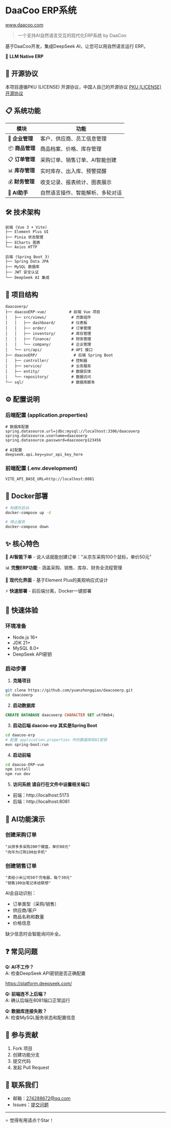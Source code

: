# DaaCoo ERP系统

www.daacoo.com 

> 一个支持AI自然语言交互的现代化ERP系统  by DaaCoo

基于DaaCoo开发，集成DeepSeek AI，让您可以用自然语言运行 ERP。  

🤖 **LLM Native ERP**

## 📝 开源协议

本项目遵循PKU (LICENSE) 开源协议，中国人自己的开源协议
[PKU (LICENSE) 开源协议](https://www.gitpp.com/pkuLicense/pku-open-source-license)


## 📋 系统功能

| 模块 | 功能 |
|------|------|
| 🏢 **企业管理** | 客户、供应商、员工信息管理 |
| 📦 **商品管理** | 商品档案、价格、库存管理 |
| 📋 **订单管理** | 采购订单、销售订单、AI智能创建 |
| 📊 **库存管理** | 实时库存、出入库、预警提醒 |
| 💰 **财务管理** | 收支记录、报表统计、图表展示 |
| 🤖 **AI助手** | 自然语言操作、智能解析、多轮对话 |




## 🛠️ 技术架构

```
前端 (Vue 3 + Vite)
├── Element Plus UI
├── Pinia 状态管理
├── ECharts 图表
└── Axios HTTP

后端 (Spring Boot 3)
├── Spring Data JPA
├── MySQL 数据库
├── JWT 安全认证
└── DeepSeek AI 集成
```

## 📁 项目结构

```
daacooerp/
├── daacooERP-vue/          # 前端 Vue 项目
│   ├── src/views/           # 页面组件
│   │   ├── dashboard/       # 仪表板
│   │   ├── order/           # 订单管理
│   │   ├── inventory/       # 库存管理
│   │   ├── finance/         # 财务管理
│   │   └── company/         # 企业管理
│   └── src/api/             # API 接口
├── daacooERP/                # 后端 Spring Boot
│   ├── controller/          # 控制器
│   ├── service/             # 业务服务
│   ├── entity/              # 数据实体
│   └── repository/          # 数据访问
└── sql/                     # 数据库脚本
```

## ⚙️ 配置说明

### 后端配置 (application.properties)
```properties
# 数据库配置
spring.datasource.url=jdbc:mysql://localhost:3306/daacooerp
spring.datasource.username=daacooerp
spring.datasource.password=daacooerp123456

# AI配置
deepseek.api.key=your_api_key_here
```

### 前端配置 (.env.development)
```env
VITE_API_BASE_URL=http://localhost:8081
```

## 🐳 Docker部署

```bash
# 构建并启动
docker-compose up -d

# 停止服务
docker-compose down
```


## ✨ 核心特色

🤖 **AI智能下单** - 说人话就能创建订单："从京东采购100个鼠标，单价50元"

📊 **完整ERP功能** - 涵盖采购、销售、库存、财务全流程管理

🎨 **现代化界面** - 基于Element Plus的美观响应式设计

⚡ **快速部署** - 前后端分离，Docker一键部署

## 🚀 快速体验



### 环境准备
- Node.js 16+
- JDK 21+
- MySQL 8.0+
- DeepSeek API密钥

### 启动步骤

1. **克隆项目**
```bash
git clone https://github.com/yuanzhongqiao/daacooerp.git
cd daacooerp
```

2. **启动数据库**
```sql
CREATE DATABASE daacooerp CHARACTER SET utf8mb4;
```

3. **启动后端  daacoo-erp  其实是Spring Boot**
```bash
cd daacoo-erp
# 配置 application.properties 中的数据库和AI密钥
mvn spring-boot:run
```

4. **启动前端**
```bash
cd daacoo-ERP-vue
npm install
npm run dev
```

5. **访问系统 请自行在文件中设置相关端口**
- 前端：http://localhost:5173
- 后端：http://localhost:8081

## 🎯 AI功能演示

### 创建采购订单
```
"从拼多多采购200个键盘，单价80元"
"向华为订购100台手机"
```

### 创建销售订单  
```
"卖给小米公司50个充电器，每个30元"
"销售100台笔记本给联想"
```

AI会自动识别：
- 订单类型（采购/销售）
- 供应商/客户
- 商品名称和数量
- 价格信息

缺少信息时会智能询问补全。



## ❓ 常见问题

**Q: AI不工作？**  
A: 检查DeepSeek API密钥是否正确配置

https://platform.deepseek.com/


**Q: 前端连不上后端？**  
A: 确认后端在8081端口正常运行

**Q: 数据库连接失败？**  
A: 检查MySQL服务状态和配置信息

## 🤝 参与贡献

1. Fork 项目
2. 创建功能分支
3. 提交代码
4. 发起 Pull Request



## 📧 联系我们

- 邮箱：274288672@qq.com
- Issues：[提交问题](../../issues)

---

⭐ 觉得有用请点个Star！
